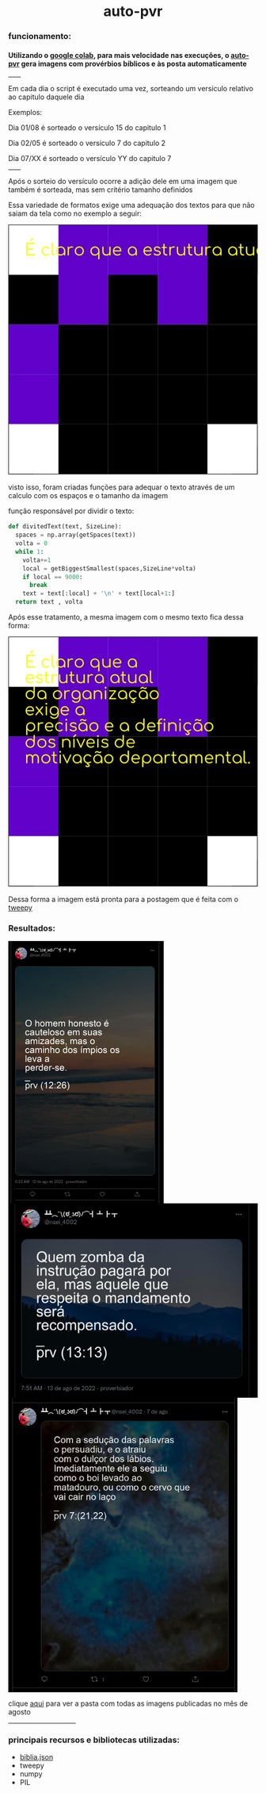 <h1 align=center > auto-pvr</h1>

<h3>funcionamento:</h3>
<h4>Utilizando o <a target="_blank" href="https://colab.research.google.com/">google colab</a>, para mais velocidade nas execuções, o <a target="_blank" href ="https://github.com/luisArthurRodriguesDaSilva/proverbios-automaticos/blob/main/autoProverbious.ipynb">auto-pvr</a> gera imagens com provérbios bíblicos e às posta automaticamente</h4>

<hr width=5%/>
<p>Em cada dia o script é executado uma vez, sorteando um versículo relativo ao capitulo daquele dia</p>

<p>Exemplos:</p>
<p>Dia 01/08 é sorteado o versículo 15 do capitulo 1</p>
<p>Dia 02/05 é sorteado o versículo 7 do capitulo 2</p>
<p>Dia 07/XX é sorteado o versículo YY do capitulo 7</p>
<hr width=5%/>

<p>Após o sorteio do versículo ocorre a adição dele em uma imagem que também é sorteada, mas sem critério tamanho definidos</p>
<p>Essa variedade de formatos exige uma adequação dos textos para que não saiam da tela como no exemplo a seguir:</p>
<img src="readmeImgs/2Q== (3) copy.jpeg">
<p>visto isso, foram criadas funções para adequar o texto através de um calculo com os espaços e o tamanho da imagem</p>
função responsável por dividir o texto:

```python
def divitedText(text, SizeLine):
  spaces = np.array(getSpaces(text))
  volta = 0
  while 1:
    volta+=1
    local = getBiggestSmallest(spaces,SizeLine*volta)
    if local == 9000:
      break
    text = text[:local] + '\n' + text[local+1:]
  return text , volta
```
<p>Após esse tratamento, a mesma imagem com o mesmo texto fica dessa forma:</p>
<img src="readmeImgs/certa.jpeg">
<p>Dessa forma a imagem está pronta para a postagem que é feita com o <a target="_blank" href="https://github.com/tweepy/tweepy">tweepy</a></p>

<h3>Resultados:</h3>
<img align="center" src="readmeImgs/Captura de tela de 2022-08-14 01-11-51.png">
<img align="center" src="readmeImgs/Captura de tela de 2022-08-14 01-09-41.png">
<img align="center" src="readmeImgs/Captura de tela de 2022-08-14 01-21-27.png">
<p> clique <a target="_blank" href="https://drive.google.com/drive/folders/19LjFJtHQEBpANqPGECgtkLA9bX49KBCx">aqui</a> para ver a pasta com todas as imagens publicadas no mês de agosto </p>
<hr width=27%/>

<h3>principais recursos e bibliotecas utilizadas:</h3>
<ul>
	<li><a href="https://github.com/thiagobodruk/bible/tree/master/json">biblia.json</a></li>
	<li>tweepy</li>
	<li>numpy</li>
	<li>PIL</li>
</ul>
